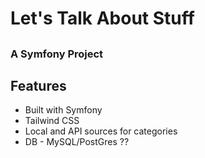 # Let's Talk About Stuff

##

### A Symfony Project

## Features

- Built with Symfony
- Tailwind CSS
- Local and API sources for categories
- DB - MySQL/PostGres ??
